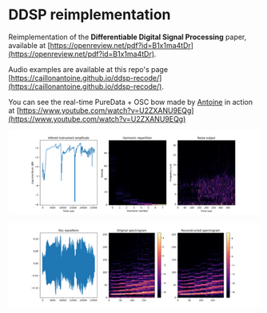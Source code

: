 # DDSP reimplementation

Reimplementation of the **Differentiable Digital Signal Processing** paper, available at [https://openreview.net/pdf?id=B1x1ma4tDr](https://openreview.net/pdf?id=B1x1ma4tDr).

Audio examples are available at this repo's page [https://caillonantoine.github.io/ddsp-recode/](https://caillonantoine.github.io/ddsp-recode/).

You can see the real-time PureData + OSC bow made by [Antoine](http://github.com/caillonantoine) in action at [https://www.youtube.com/watch?v=U2ZXANU9EQg](https://www.youtube.com/watch?v=U2ZXANU9EQg)

![infered parameters](showcase/infered_parameters.png)

![reconstruction](showcase/reconstruction.png)
